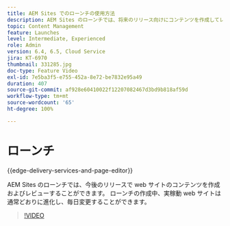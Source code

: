 ```yaml
---
title: AEM Sites でのローンチの使用方法
description: AEM Sites のローンチでは、将来のリリース向けにコンテンツを作成してレビューすることができます。
topic: Content Management
feature: Launches
level: Intermediate, Experienced
role: Admin
version: 6.4, 6.5, Cloud Service
jira: KT-6970
thumbnail: 331285.jpg
doc-type: Feature Video
exl-id: 7e5ba3f5-e755-452a-8e72-be7832e95a49
duration: 407
source-git-commit: af928e60410022f12207082467d3bd9b818af59d
workflow-type: tm+mt
source-wordcount: '65'
ht-degree: 100%

---
```


# ローンチ

{{edge-delivery-services-and-page-editor}}

AEM Sites のローンチでは、今後のリリースで web サイトのコンテンツを作成およびレビューすることができます。 ローンチの作成中、実稼動 web サイトは通常どおりに進化し、毎日変更することができます。

>[!VIDEO](https://video.tv.adobe.com/v/331285?quality=12&learn=on)
